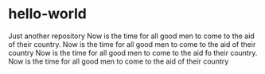 # hello-world
Just another repository
Now is the time for all good men to come to the aid of their country. Now is the time for all good men to come to the aid of their country Now is the time for all good men to come to the aid fo their country. Now is the time for all good men to come to the aid of their country 
